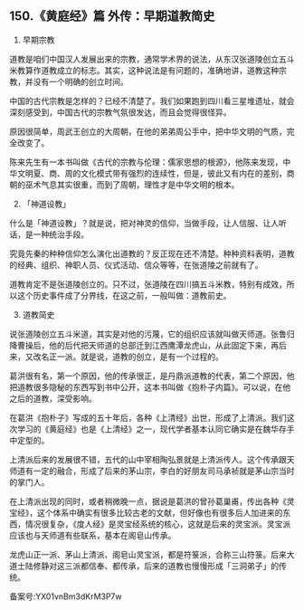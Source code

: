 ## 150.《黄庭经》篇 外传：早期道教简史
1. 早期宗教


道教是咱们中国汉人发展出来的宗教，通常学术界的说法，从东汉张道陵创立五斗米教算作道教成立的标志。其实，这种说法是有问题的，准确地讲，道教这种宗教，并没有一个明确的创立时间。


中国的古代宗教是怎样的？已经不清楚了。我们如果跑到四川看三星堆遗址，就会深刻感受到，中国古代的宗教气氛很发达，而且会觉得很怪异。


原因很简单，周武王创立的大周朝，在他的弟弟周公手中，把中华文明的气质，完全改变了。


陈来先生有一本书叫做《古代的宗教与伦理：儒家思想的根源》，他陈来发现，中华文明夏、商、周的文化模式带有强烈的连续性，但是，彼此又有内在的差别，商朝的巫术气息其实很重，而到了周朝，理性才是中华文明的根本。


2. 「神道设教」


什么是「神道设教」？就是说，把对神灵的信仰，当做手段，让人信服、让人听话，是一种统治手段。


究竟先秦的种种信仰怎么演化出道教的？反正现在还不清楚。种种资料表明，道教的经典、组织、神职人员、仪式活动、信众等等，在张道陵之前就有了。


道教肯定不是张道陵创立的。只不过，张道陵在四川搞五斗米教，特别有成效，所以这个历史事件成了分界线，在这之前，一般叫做：道教前史。


3. 道教简史


说张道陵创立五斗米道，其实是对他的污蔑，它的组织应该就叫做天师道。张鲁归降曹操后，他的后代把天师道的总部迁到江西鹰潭龙虎山，从此固定下来，再后来，又改名正一派。就是说，道教的创立，是有一个过程的。


葛洪很有名，第一个原因，他的传承很正，是丹鼎派道教的代表，第二个原因，他把道教很多隐秘的东西写到书中公开，这本书叫做《抱朴子内篇》。可以说，在他之后的道教，深受影响。


在葛洪《抱朴子》写成的五十年后，各种《上清经》出世，形成了上清派。我们这次学习的《黄庭经》也是《上清经》之一，现代学者基本认同它确实是在魏华存手中定型的。


上清派后来的发展很不错，五代的山中宰相陶弘景就是上清派传人。这个传承跟天师道有一定的融合，形成了后来的茅山宗，李白的好朋友司马承祯就是茅山宗当时的掌门人。


在上清派出现的同时，或者稍微晚一点，据说是葛洪的曾孙葛巢甫，传出各种《灵宝经》，这个体系中确实有很多比较古老的文献，但好像也有很多后人加进来的东西，情况很复杂，《度人经》是灵宝经系统的核心，这就是后来的灵宝派。灵宝派应该也与天师道有些联系，基本在阁皂山传承。


龙虎山正一派、茅山上清派、阁皂山灵宝派，都是符箓派，合称三山符箓。后来大道士陆修静对这三派都信奉、都传承，后来的道教也慢慢形成「三洞弟子」的传统。


备案号:YX01vnBm3dKrM3P7w


